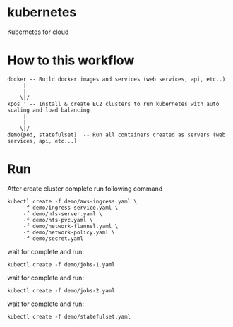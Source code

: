 # kubernetes
Kubernetes for cloud


# How to this workflow

```
docker -- Build docker images and services (web services, api, etc..)
     |
     |
    \|/
kpos ' -- Install & create EC2 clusters to run kubernetes with auto scaling and load balancing
     |
     |
    \|/
demo(pod, statefulset)  -- Run all containers created as servers (web services, api, etc...)
```

# Run

After create cluster complete run following command

```
kubectl create -f demo/aws-ingress.yaml \
     -f demo/ingress-service.yaml \
     -f demo/nfs-server.yaml \
     -f demo/nfs-pvc.yaml \
     -f demo/network-flannel.yaml \
     -f demo/network-policy.yaml \
     -f demo/secret.yaml
```

wait for complete and run:

```
kubectl create -f demo/jobs-1.yaml
```

wait for complete and run:

```
kubectl create -f demo/jobs-2.yaml
```

wait for complete and run:

```
kubectl create -f demo/statefulset.yaml
```
